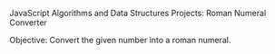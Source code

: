 JavaScript Algorithms and Data Structures Projects: Roman Numeral Converter

Objective: Convert the given number into a roman numeral.

